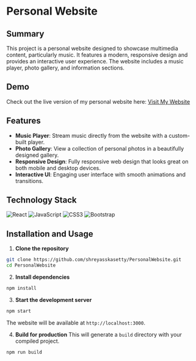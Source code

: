 # Personal Website

## Summary
This project is a personal website designed to showcase multimedia content, particularly music. It features a modern, responsive design and provides an interactive user experience. The website includes a music player, photo gallery, and information sections.

## Demo
Check out the live version of my personal website here: [Visit My Website](https://shreyasskasetty-tamu.github.io/PersonalWebsite/)

## Features
- **Music Player**: Stream music directly from the website with a custom-built player.
- **Photo Gallery**: View a collection of personal photos in a beautifully designed gallery.
- **Responsive Design**: Fully responsive web design that looks great on both mobile and desktop devices.
- **Interactive UI**: Engaging user interface with smooth animations and transitions.

## Technology Stack
![React](https://img.shields.io/badge/React-20232A?style=for-the-badge&logo=react)
![JavaScript](https://img.shields.io/badge/JavaScript-F7DF1E?style=for-the-badge&logo=javascript)
![CSS3](https://img.shields.io/badge/CSS3-1572B6?style=for-the-badge&logo=css3)
![Bootstrap](https://img.shields.io/badge/Bootstrap-563D7C?style=for-the-badge&logo=bootstrap)

## Installation and Usage
1. **Clone the repository**
```bash
git clone https://github.com/shreyasskasetty/PersonalWebsite.git
cd PersonalWebsite
```
2. **Install dependencies**
```bash
npm install
```
3. **Start the development server**
```bash
npm start
```
The website will be available at `http://localhost:3000`.

4. **Build for production**
This will generate a `build` directory with your compiled project.
```
npm run build
```
